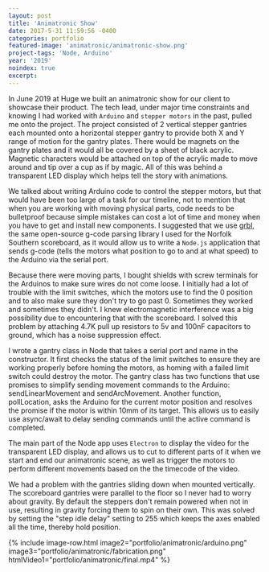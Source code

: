 ```yaml
---
layout: post
title: 'Animatronic Show'
date: 2017-5-31 11:59:56 -0400
categories: portfolio
featured-image: 'animatronic/animatronic-show.png'
project-tags: 'Node, Arduino'
year: '2019'
noindex: true
excerpt:
---
```


In June 2019 at Huge we built an animatronic show for our client to showcase their product. The tech lead, under major time constraints and knowing I had worked with `Arduino` and `stepper motors` in the past, pulled me onto the project. The project consisted of 2 vertical stepper gantries each mounted onto a horizontal stepper gantry to provide both X and Y range of motion for the gantry plates. There would be magnets on the gantry plates and it would all be covered by a sheet of black acrylic. Magnetic characters would be attached on top of the acrylic made to move around and tip over a cup as if by magic. All of this was behind a transparent LED display which helps tell the story with animations.

We talked about writing Arduino code to control the stepper motors, but that would have been too large of a task for our timeline, not to mention that when you are working with moving physical parts, code needs to be bulletproof because simple mistakes can cost a lot of time and money when you have to get and install new components. I suggested that we use [grbl](https://github.com/grbl/grbl), the same open-source g-code parsing library I used for the Norfolk Southern scoreboard, as it would allow us to write a `Node.js` application that sends g-code (tells the motors what position to go to and at what speed) to the Arduino via the serial port.

Because there were moving parts, I bought shields with screw terminals for the Arduinos to make sure wires do not come loose. I initially had a lot of trouble with the limit switches, which the motors use to find the 0 position and to also make sure they don't try to go past 0. Sometimes they worked and sometimes they didn't. I knew electromagnetic interference was a big possibility due to encountering that with the scoreboard. I solved this problem by attaching 4.7K pull up resistors to 5v and 100nF capacitors to ground, which has a noise suppression effect.

I wrote a gantry class in Node that takes a serial port and name in the constructor. It first checks the status of the limit switches to ensure they are working properly before homing the motors, as homing with a failed limit switch could destroy the motor. The gantry class has two functions that use promises to simplify sending movement commands to the Arduino: sendLinearMovement and sendArcMovement. Another function, pollLocation, asks the Arduino for the current motor position and resolves the promise if the motor is within 10mm of its target. This allows us to easily use async/await to delay sending commands until the active command is completed.

The main part of the Node app uses `Electron` to display the video for the transparent LED display, and allows us to cut to different parts of it when we start and end our animatronic scene, as well as trigger the motors to perform different movements based on the the timecode of the video.

We had a problem with the gantries sliding down when mounted vertically. The scoreboard gantries were parallel to the floor so I never had to worry about gravity. By default the steppers don't remain powered when not in use, resulting in gravity forcing them to spin on their own. This was solved by setting the "step idle delay" setting to 255 which keeps the axes enabled all the time, thereby hold position.

{% include image-row.html image2="portfolio/animatronic/arduino.png" image3="portfolio/animatronic/fabrication.png" htmlVideo1="portfolio/animatronic/final.mp4" %}
